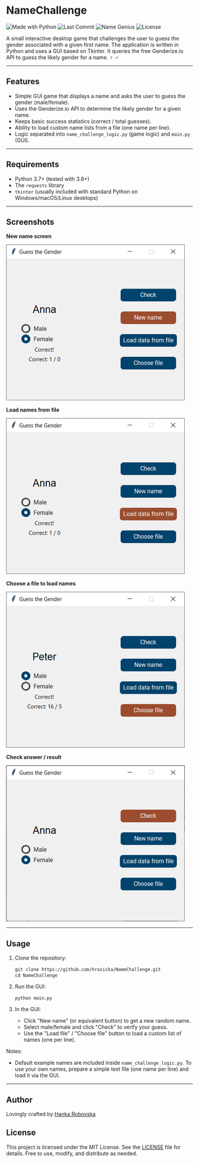 # NameChallenge

![Made with Python](https://img.shields.io/badge/Made%20with-Python-blue?logo=python)
![Last Commit](https://img.shields.io/github/last-commit/hrosicka/NameChallenge?logo=git&color=orange)
![Name Genius](https://img.shields.io/badge/Name%20Genius-100%25-brightgreen?style=flat-square&logo=star&logoColor=yellow)
![License](https://img.shields.io/github/license/hrosicka/NameChallenge?color=informational)

A small interactive desktop game that challenges the user to guess the gender associated with a given first name. The application is written in Python and uses a GUI based on Tkinter. It queries the free Genderize.io API to guess the likely gender for a name. ️‍♀️ ️‍♂️

---

## Features

- Simple GUI game that displays a name and asks the user to guess the gender (male/female).
- Uses the Genderize.io API to determine the likely gender for a given name.
- Keeps basic success statistics (correct / total guesses).
- Ability to load custom name lists from a file (one name per line).
- Logic separated into `name_challenge_logic.py` (game logic) and `main.py` (GUI).

---

## Requirements

- Python 3.7+ (tested with 3.8+)
- The `requests` library
- `tkinter` (usually included with standard Python on Windows/macOS/Linux desktops)

---

## Screenshots

**New name screen**

![New name screen](https://raw.githubusercontent.com/hrosicka/NameChallenge/master/doc/new_name.png)

**Load names from file**

![Load file dialog](https://raw.githubusercontent.com/hrosicka/NameChallenge/master/doc/load_file.png)

**Choose a file to load names**

![Choose file](https://raw.githubusercontent.com/hrosicka/NameChallenge/master/doc/choose_file.png)

**Check answer / result**

![Check name result](https://raw.githubusercontent.com/hrosicka/NameChallenge/master/doc/check_name.png)

---

## Usage

1. Clone the repository:
   ```
   git clone https://github.com/hrosicka/NameChallenge.git
   cd NameChallenge
   ```

2. Run the GUI:
   ```
   python main.py
   ```

3. In the GUI:
   - Click "New name" (or equivalent button) to get a new random name.
   - Select male/female and click "Check" to verify your guess.
   - Use the "Load file" / "Choose file" button to load a custom list of names (one per line).

Notes:
- Default example names are included inside `name_challenge_logic.py`. To use your own names, prepare a simple text file (one name per line) and load it via the GUI.

---

## Author
Lovingly crafted by [Hanka Robovska](https://github.com/hrosicka)

## License
This project is licensed under the MIT License. See the [LICENSE](./LICENSE) file for details. Free to use, modify, and distribute as needed.
